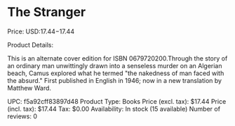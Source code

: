 # The Stranger

Price: USD:$17.44-$17.44

Product Details:

This is an alternate cover edition for ISBN 0679720200.Through the story of an ordinary man unwittingly drawn into a senseless murder on an Algerian beach, Camus explored what he termed "the nakedness of man faced with the absurd." First published in English in 1946; now in a new translation by Matthew Ward.

UPC: f5a92cff83897d48
Product Type: Books
Price (excl. tax): $17.44
Price (incl. tax): $17.44
Tax: $0.00
Availability: In stock (15 available)
Number of reviews: 0